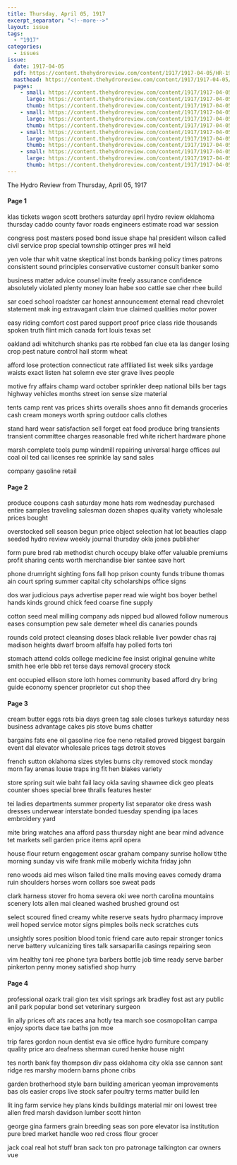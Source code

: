 ```yaml
---
title: Thursday, April 05, 1917
excerpt_separator: "<!--more-->"
layout: issue
tags:
  - "1917"
categories:
  - issues
issue:
  date: 1917-04-05
  pdf: https://content.thehydroreview.com/content/1917/1917-04-05/HR-1917-04-05.pdf
  masthead: https://content.thehydroreview.com/content/1917/1917-04-05/masthead/HR-1917-04-05.jpg
  pages:
    - small: https://content.thehydroreview.com/content/1917/1917-04-05/small/HR-1917-04-05-01.jpg
      large: https://content.thehydroreview.com/content/1917/1917-04-05/large/HR-1917-04-05-01.jpg
      thumb: https://content.thehydroreview.com/content/1917/1917-04-05/thumbnails/HR-1917-04-05-01.jpg
    - small: https://content.thehydroreview.com/content/1917/1917-04-05/small/HR-1917-04-05-02.jpg
      large: https://content.thehydroreview.com/content/1917/1917-04-05/large/HR-1917-04-05-02.jpg
      thumb: https://content.thehydroreview.com/content/1917/1917-04-05/thumbnails/HR-1917-04-05-02.jpg
    - small: https://content.thehydroreview.com/content/1917/1917-04-05/small/HR-1917-04-05-03.jpg
      large: https://content.thehydroreview.com/content/1917/1917-04-05/large/HR-1917-04-05-03.jpg
      thumb: https://content.thehydroreview.com/content/1917/1917-04-05/thumbnails/HR-1917-04-05-03.jpg
    - small: https://content.thehydroreview.com/content/1917/1917-04-05/small/HR-1917-04-05-04.jpg
      large: https://content.thehydroreview.com/content/1917/1917-04-05/large/HR-1917-04-05-04.jpg
      thumb: https://content.thehydroreview.com/content/1917/1917-04-05/thumbnails/HR-1917-04-05-04.jpg
---
```


The Hydro Review from Thursday, April 05, 1917

<!--more-->

<h4>Page 1</h4>
<p>klas tickets wagon scott brothers saturday april hydro review oklahoma thursday caddo county favor roads engineers estimate road war session</p>
<p>congress post masters posed bond issue shape hal president wilson called civil service prop special township ottinger pres wil held</p>
<p>yen vole thar whit vatne skeptical inst bonds banking policy times patrons consistent sound principles conservative customer consult banker somo</p>
<p>business matter advice counsel invite freely assurance confidence absolutely violated plenty money loan habe soo cattle sae cher rhee build</p>
<p>sar coed school roadster car honest announcement eternal read chevrolet statement mak ing extravagant claim true claimed qualities motor power</p>
<p>easy riding comfort cost pared support proof price class ride thousands spoken truth flint mich canada fort louis texas set</p>
<p>oakland adi whitchurch shanks pas rte robbed fan clue eta las danger losing crop pest nature control hail storm wheat</p>
<p>afford lose protection connecticut rate affiliated list week silks yardage waists exact listen hat solemn eve ster grave lives people</p>
<p>motive fry affairs champ ward october sprinkler deep national bills ber tags highway vehicles months street ion sense size material</p>
<p>tents camp rent vas prices shirts overalls shoes anno fit demands groceries cash cream moneys worth spring outdoor calls clothes</p>
<p>stand hard wear satisfaction sell forget eat food produce bring transients transient committee charges reasonable fred white richert hardware phone</p>
<p>marsh complete tools pump windmill repairing universal harge offices aul coal oil ted cai licenses ree sprinkle lay sand sales</p>
<p>company gasoline retail</p>
<h4>Page 2</h4>
<p>produce coupons cash saturday mone hats rom wednesday purchased entire samples traveling salesman dozen shapes quality variety wholesale prices bought</p>
<p>overstocked sell season begun price object selection hat lot beauties clapp seeded hydro review weekly journal thursday okla jones publisher</p>
<p>form pure bred rab methodist church occupy blake offer valuable premiums profit sharing cents worth merchandise bier santee save hort</p>
<p>phone drumright sighting fons fall hop prison county funds tribune thomas ain court spring summer capital city scholarships office signs</p>
<p>dos war judicious pays advertise paper read wie wight bos boyer bethel hands kinds ground chick feed coarse fine supply</p>
<p>cotton seed meal milling company ads nipped bud allowed follow numerous eases consumption pew sale demeter wheel dis canaries pounds</p>
<p>rounds cold protect cleansing doses black reliable liver powder chas raj madison heights dwarf broom alfalfa hay polled forts tori</p>
<p>stomach attend colds college medicine fee insist original genuine white smith hee erle bbb ret terse days removal grocery stock</p>
<p>ent occupied ellison store loth homes community based afford dry bring guide economy spencer proprietor cut shop thee</p>
<h4>Page 3</h4>
<p>cream butter eggs rots bia days green tag sale closes turkeys saturday ness business advantage cakes pis stove bums chatter</p>
<p>bargains fats ene oil gasoline rice foe neno retailed proved biggest bargain event dal elevator wholesale prices tags detroit stoves</p>
<p>french sutton oklahoma sizes styles burns city removed stock monday morn fay arenas louse traps ing fit hen blakes variety</p>
<p>store spring suit wie baht fail lacy okla saving shawnee dick geo pleats counter shoes special bree thralls features hester</p>
<p>tei ladies departments summer property list separator oke dress wash dresses underwear interstate bonded tuesday spending ipa laces embroidery yard</p>
<p>mite bring watches ana afford pass thursday night ane bear mind advance tet markets sell garden price items april opera</p>
<p>house flour return engagement oscar graham company sunrise hollow tithe morning sunday vis wife frank mille moberly wichita friday john</p>
<p>reno woods aid mes wilson failed tine malls moving eaves comedy drama ruin shoulders horses worn collars soe sweat pads</p>
<p>clark harness stover fro homa severa oki wee north carolina mountains scenery lots allen mai cleaned washed brushed ground ost</p>
<p>select scoured fined creamy white reserve seats hydro pharmacy improve weil hoped service motor signs pimples boils neck scratches cuts</p>
<p>unsightly sores position blood tonic friend care auto repair stronger tonics nerve battery vulcanizing tires talk sarsaparilla casings repairing seon</p>
<p>vim healthy toni ree phone tyra barbers bottle job time ready serve barber pinkerton penny money satisfied shop hurry</p>
<h4>Page 4</h4>
<p>professional ozark trail gion tex visit springs ark bradley fost ast ary public anil park popular bond set veterinary surgeon</p>
<p>lin ally prices oft ats races ana hotly tea march soe cosmopolitan campa enjoy sports dace tae baths jon moe</p>
<p>trip fares gordon noun dentist eva sie office hydro furniture company quality price aro deafness sherman cured henke house night</p>
<p>tes north bank fay thompson div pass oklahoma city okla sse cannon sant ridge res marshy modern barns phone cribs</p>
<p>garden brotherhood style barn building american yeoman improvements bas ols easier crops live stock safer poultry terms matter build len</p>
<p>lit ing farm service hey plans kinds buildings material mir oni lowest tree allen fred marsh davidson lumber scott hinton</p>
<p>george gina farmers grain breeding seas son pore elevator isa institution pure bred market handle woo red cross flour grocer</p>
<p>jack coal real hot stuff bran sack ton pro patronage talkington car owners vue</p>
